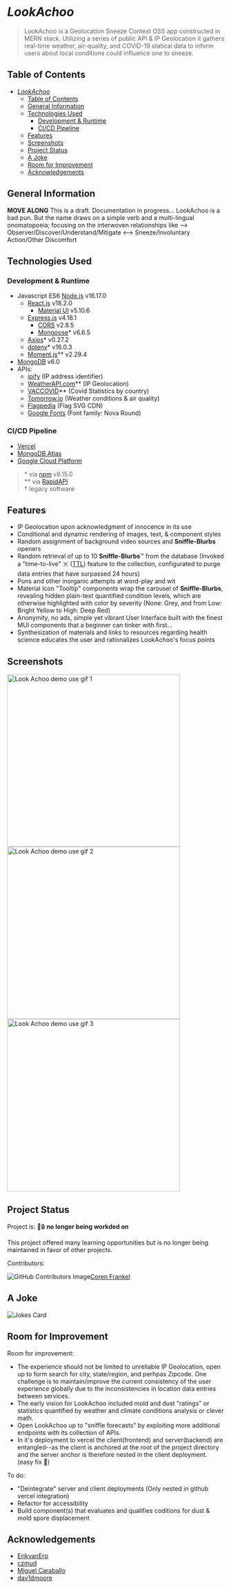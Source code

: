 # *LookAchoo*

> LookAchoo is a Geolocation Sneeze Context OSS app constructed in MERN stack. Utilizing a series of public API & IP Geolocation it gathers real-time weather, air-quality, and COVID-19 statical data to inform users about local conditions could influence one to sneeze.

## Table of Contents

- [*LookAchoo*](#lookachoo)
  - [Table of Contents](#table-of-contents)
  - [General Information](#general-information)
  - [Technologies Used](#technologies-used)
    - [Development \& Runtime](#development--runtime)
    - [CI/CD Pipeline](#cicd-pipeline)
  - [Features](#features)
  - [Screenshots](#screenshots)
  - [Project Status](#project-status)
  - [A Joke](#a-joke)
  - [Room for Improvement](#room-for-improvement)
  - [Acknowledgements](#acknowledgements)

<!-- PLACE BETWEEN SCREENSHOTS AND PROJECT STATUS WHEN IMPLEMENTING
* [Setup](#setup)
* [Usage](#usage)
-->

## General Information
<!--
- Provide general information about your project here.
- What problem does it (intend to) solve?
- What is the purpose of your project?
- Why did you undertake it?
-->
<!-- You don't have to answer all the questions - just the ones relevant to your project. -->
**MOVE ALONG** This is a draft. Documentation in progress...
LookAchoo is a bad pun. But the name draws on a simple verb and a multi-lingual onomatopoeia; focusing on the interwoven relationships like -->  
Observer/Discover/Understand/Mitigate <--> Sneeze/Involuntary Action/Other Discomfort

## Technologies Used

### Development & Runtime

- Javascript ES6 [Node.js](https://nodejs.org/en/) v16.17.0
  - [React.js](https://reactjs.org/) v18.2.0
    - [Material UI](https://mui.com/core/) v5.10.6
  - [Express.js](https://expressjs.com/) v4.18.1
    - [CORS](https://expressjs.com/en/resources/middleware/cors.html) v2.8.5
    - [Mongoose](https://mongoosejs.com/)* v6.6.5
  - [Axios](https://axios-http.com/docs/intro)* v0.27.2
  - [dotenv](https://www.npmjs.com/package/dotenv)* v16.0.3
  - [Moment.js](https://momentjs.com/docs/)*† v2.29.4
- [MongoDB](https://www.mongodb.com/) v6.0
- APIs:
  - [ipify](https://www.ipify.org/) (IP address identifier)
  - [WeatherAPI.com](https://rapidapi.com/weatherapi/api/weatherapi-com/)** (IP Geolocation)
  - [VACCOVID](https://rapidapi.com/vaccovidlive-vaccovidlive-default/api/vaccovid-coronavirus-vaccine-and-treatment-tracker/)** (Covid Statistics by country)
  - [Tomorrow.io](https://www.tomorrow.io/) (Weather conditions & air quality)
  - [Flagpedia](https://flagpedia.net) (Flag SVG CDN)
  - [Google Fonts](https://fonts.google.com/) (Font family: Nova Round)
  
### CI/CD Pipeline

- [Vercel](https://vercel.com/)
- [MongoDB Atlas](https://www.mongodb.com/atlas)
- [Google Cloud Platform](https://cloud.google.com/)

>
>\* via [npm](https://www.npmjs.com/) v8.15.0  
>** via [RapidAPI](https://rapidapi.com/hub)  
>† legacy software  

## Features
<!-- List the ready features here: -->
- IP Geolocation upon acknowledgment of innocence in its use
- Conditional and dynamic rendering of images, text, & component styles
- Random assignment of background video sources and **Sniffle-Blurbs** openers
- Random retrieval of up to 10 **Sniffle-Blurbs**™ from the database (Invoked a "time-to-live" ☠️ ([TTL](https://www.mongodb.com/docs/manual/tutorial/expire-data/)) feature to the collection, configurated to purge data entries that have surpassed 24 hours)
- Puns and other inorganic attempts at word-play and wit
- Material Icon "Tooltip" components wrap the carousel of **Sniffle-Blurbs**, revealing hidden plain-text quantified condition levels, which are otherwise highlighted with color by severity (None: Grey, and from Low: Bright Yellow to High: Deep Red)
- Anonymity, no ads, simple yet vibrant User Interface built with the finest MUI components that a beginner can tinker with first...
- Synthesization of materials and links to resources regarding health science educates the user and rationalizes LookAchoo's focus points

## Screenshots
<!-- If you have screenshots, gifs, video demos you'd like to share, include them here. -->
<p>
<img src="./assets/lademo1.gif" alt="Look Achoo demo use gif 1" style="height: 400px;">
<img src="./assets/lademo2.gif" alt="Look Achoo demo use gif 2" style="height: 400px;">
<img src="./assets/lademo3.gif" alt="Look Achoo demo use gif 3" style="height: 400px;">
</p>

<!--
## Setup
What are the project requirements/dependencies? Where are they listed? A requirements.txt or a Pipfile.lock file perhaps? Where is it located?
Proceed to describe how to install / setup one's local environment / get started with the project.
## Usage
How does one go about using it?
Provide various use cases and code examples here.
`write-your-code-here`
-->

## Project Status

<!-- _in progress_ / _complete_ / _no longer being worked on_. If you are no longer working on it, provide reasons why. -->
Project is: 🪫🔒 **no longer being workded on**

This project offered many learning opportunities but is no longer being maintained in favor of other projects.

Contributors:

![GitHub Contributors Image](https://contrib.rocks/image?repo=coren-frankel/LookAchoo)[Coren Frankel](https://github.com/coren-frankel)

## A Joke

![Jokes Card](https://readme-jokes.vercel.app/api)

## Room for Improvement
<!-- Include areas you believe need improvement / could be improved. Also add TODOs for future development. -->

Room for improvement:

- The experience should not be limited to unreliable IP Geolocation, open up to form search for city, state/region, and perhpas Zipcode. One challenge is to maintain/improve the current consistency of the user experience globally due to the inconsistencies in location data entries between services.
- The early vision for LookAchoo included mold and dust "ratings" or statistics quantified by weather and climate conditions analysis or clever math.
- Open LookAchoo up to "sniffle forecasts" by exploiting more additional endpoints with its collection of APIs.
- In it's deployment to vercel the client(frontend) and server(backend) are entangled--as the client is anchored at the root of the project directory and the server anchor is therefore nested in the client deployment. (easy fix 🤞)

To do:

- "Deintegrate" server and client deployments (Only nested in github vercel integration)
- Refactor for accessibility
- Build component(s) that evaluates and qualifies coditions for dust & mold spore displacement

## Acknowledgements

- [ErikvanErp](https://github.com/ErikvanErp)
- [czmud](https://github.com/czmud)
- [Miguel Caraballo](https://github.com/CaraballoMiguel)
- [dav1dmoore](https://github.com/dav1dmoore)
